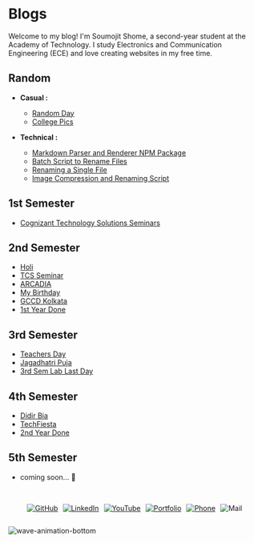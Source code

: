 # Blogs

Welcome to my blog! I'm Soumojit Shome, a second-year student at the Academy of Technology. I study Electronics and Communication Engineering (ECE) and love creating websites in my free time.

## Random
* **Casual :** 
    * [Random Day](/blogs/random/RandomDay/)
    * [College Pics](/blogs/random/CollegePics/)

* **Technical :**
    * [Markdown Parser and Renderer NPM Package](/blogs/random/markdown-parser-and-renderer-npm-package/)
    * [Batch Script to Rename Files](/blogs/random/batch-script-rename-files/)
    * [Renaming a Single File](/blogs/random/rename-single-file/)
    * [Image Compression and Renaming Script](/blogs/random/image-compression-and-renaming-script/)


## 1st Semester
<!-- * [First Day](/blogs/1stsem/FirstDayAot/) -->
* [Cognizant Technology Solutions Seminars](/blogs/1stsem/CognizantTechnologySolutionsSeminar/)

## 2nd Semester

* [Holi](/blogs/2ndsem/Holi/)
* [TCS Seminar](/blogs/2ndsem/TCSSeminar/)
* [ARCADIA](/blogs/2ndsem/ARCADIA/)
* [My Birthday](/blogs/2ndsem/MyBirthday/)
* [GCCD Kolkata](/blogs/2ndsem/GCCDKolkata/)
* [1st Year Done](/blogs/2ndsem/1stYearDone/)



## 3rd Semester
* [Teachers Day](/blogs/3rdsem/teachersday/)
* [Jagadhatri Puja](/blogs/3rdsem/jagadhatripuja/)
* [3rd Sem Lab Last Day](/blogs/3rdsem/3rd-sem-lab-last-day/)

## 4th Semester
* [Didir Bia](/blogs/4thsem/didirbia/)
* [TechFiesta](/blogs/4thsem/techfiesta/)
* [2nd Year Done](/blogs/4thsem/2ndyeardone/)

## 5th Semester
* coming soon... 🙂


<br>

<div style="display: flex; justify-content: center; flex-wrap: wrap; gap: 10px;">
 
[![GitHub](/assets/badge/github-badge.svg)](https://github.com/Soumojitshome2023) 

[![LinkedIn](/assets/badge/linkedin-badge.svg)](https://www.linkedin.com/in/soumojit-shome-90a190241)
  
[![YouTube](/assets/badge/youtube-badge.svg)](https://youtube.com/@soumojitshome)

[![Portfolio](/assets/badge/Portfolio-badge.svg)](https://soumojitshome.vercel.app/)

[![Phone](/assets/badge/MyPhone-badge.svg)](https://api.whatsapp.com/send/?phone=9062300500&text=Heyy)

![Mail](/assets/badge/MyMail-badge.svg)
  
</div> 

![wave-animation-bottom](/assets/techstacksvg/wave-animation-bottom.svg)

<br>